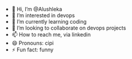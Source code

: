 - 👋 Hi, I’m @Alushleka
- 👀 I’m interested in devops
- 🌱 I’m currently learning coding
- 💞️ I’m looking to collaborate on devops projects
- 📫 How to reach me, via linkedin
- 😄 Pronouns: cipi  
- ⚡ Fun fact: funny

<!---
Alushleka/Alushleka is a ✨ special ✨ repository because its `README.md` (this file) appears on your GitHub profile.
You can click the Preview link to take a look at your changes.
--->
